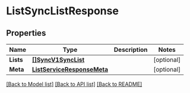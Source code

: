 # ListSyncListResponse

## Properties

Name | Type | Description | Notes
------------ | ------------- | ------------- | -------------
**Lists** | [**[]SyncV1SyncList**](SyncV1SyncList.md) |  |[optional] 
**Meta** | [**ListServiceResponseMeta**](ListServiceResponseMeta.md) |  |[optional] 

[[Back to Model list]](../README.md#documentation-for-models) [[Back to API list]](../README.md#documentation-for-api-endpoints) [[Back to README]](../README.md)


